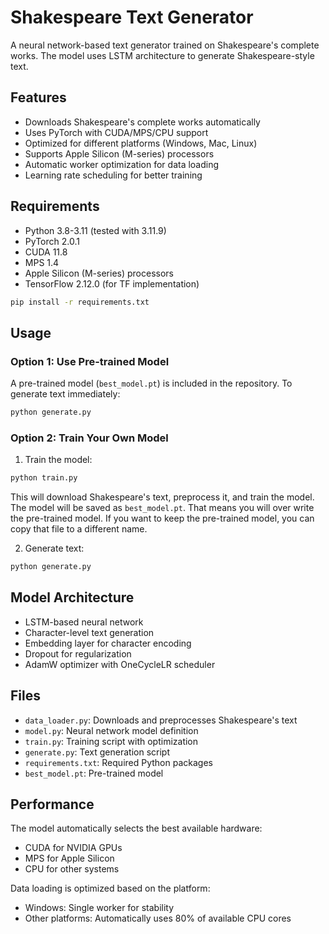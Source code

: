 # Shakespeare Text Generator

A neural network-based text generator trained on Shakespeare's complete works. The model uses LSTM architecture to generate Shakespeare-style text.

## Features

- Downloads Shakespeare's complete works automatically
- Uses PyTorch with CUDA/MPS/CPU support
- Optimized for different platforms (Windows, Mac, Linux)
- Supports Apple Silicon (M-series) processors
- Automatic worker optimization for data loading
- Learning rate scheduling for better training

## Requirements

- Python 3.8-3.11 (tested with 3.11.9)
- PyTorch 2.0.1
- CUDA 11.8
- MPS 1.4
- Apple Silicon (M-series) processors
- TensorFlow 2.12.0 (for TF implementation)

```bash
pip install -r requirements.txt
```
## Usage

### Option 1: Use Pre-trained Model
A pre-trained model (`best_model.pt`) is included in the repository. To generate text immediately:
```bash
python generate.py
```

### Option 2: Train Your Own Model
1. Train the model:
```bash
python train.py
```
This will download Shakespeare's text, preprocess it, and train the model. The model will be saved as `best_model.pt`. That means you will over write the pre-trained model. If you want to keep the pre-trained model, you can copy that file to a different name.

2. Generate text:
```bash
python generate.py
```



## Model Architecture

- LSTM-based neural network
- Character-level text generation
- Embedding layer for character encoding
- Dropout for regularization
- AdamW optimizer with OneCycleLR scheduler

## Files

- `data_loader.py`: Downloads and preprocesses Shakespeare's text
- `model.py`: Neural network model definition
- `train.py`: Training script with optimization
- `generate.py`: Text generation script
- `requirements.txt`: Required Python packages
- `best_model.pt`: Pre-trained model

## Performance

The model automatically selects the best available hardware:
- CUDA for NVIDIA GPUs
- MPS for Apple Silicon
- CPU for other systems

Data loading is optimized based on the platform:
- Windows: Single worker for stability
- Other platforms: Automatically uses 80% of available CPU cores
